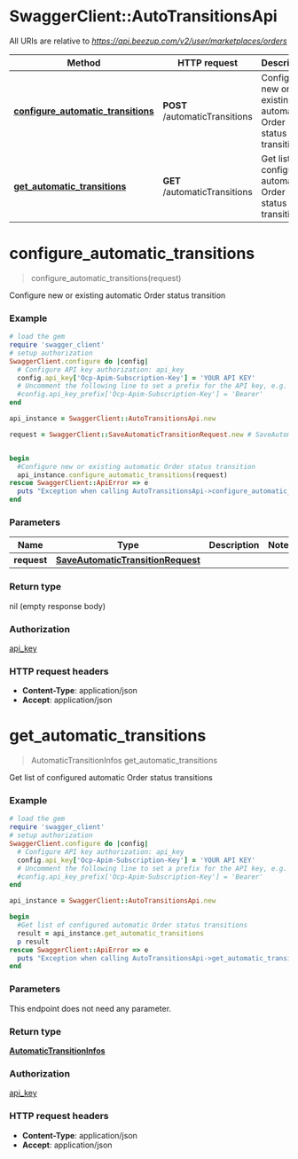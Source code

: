 # SwaggerClient::AutoTransitionsApi

All URIs are relative to *https://api.beezup.com/v2/user/marketplaces/orders*

Method | HTTP request | Description
------------- | ------------- | -------------
[**configure_automatic_transitions**](AutoTransitionsApi.md#configure_automatic_transitions) | **POST** /automaticTransitions | Configure new or existing automatic Order status transition
[**get_automatic_transitions**](AutoTransitionsApi.md#get_automatic_transitions) | **GET** /automaticTransitions | Get list of configured automatic Order status transitions


# **configure_automatic_transitions**
> configure_automatic_transitions(request)

Configure new or existing automatic Order status transition

### Example
```ruby
# load the gem
require 'swagger_client'
# setup authorization
SwaggerClient.configure do |config|
  # Configure API key authorization: api_key
  config.api_key['Ocp-Apim-Subscription-Key'] = 'YOUR API KEY'
  # Uncomment the following line to set a prefix for the API key, e.g. 'Bearer' (defaults to nil)
  #config.api_key_prefix['Ocp-Apim-Subscription-Key'] = 'Bearer'
end

api_instance = SwaggerClient::AutoTransitionsApi.new

request = SwaggerClient::SaveAutomaticTransitionRequest.new # SaveAutomaticTransitionRequest | 


begin
  #Configure new or existing automatic Order status transition
  api_instance.configure_automatic_transitions(request)
rescue SwaggerClient::ApiError => e
  puts "Exception when calling AutoTransitionsApi->configure_automatic_transitions: #{e}"
end
```

### Parameters

Name | Type | Description  | Notes
------------- | ------------- | ------------- | -------------
 **request** | [**SaveAutomaticTransitionRequest**](SaveAutomaticTransitionRequest.md)|  | 

### Return type

nil (empty response body)

### Authorization

[api_key](../README.md#api_key)

### HTTP request headers

 - **Content-Type**: application/json
 - **Accept**: application/json



# **get_automatic_transitions**
> AutomaticTransitionInfos get_automatic_transitions

Get list of configured automatic Order status transitions

### Example
```ruby
# load the gem
require 'swagger_client'
# setup authorization
SwaggerClient.configure do |config|
  # Configure API key authorization: api_key
  config.api_key['Ocp-Apim-Subscription-Key'] = 'YOUR API KEY'
  # Uncomment the following line to set a prefix for the API key, e.g. 'Bearer' (defaults to nil)
  #config.api_key_prefix['Ocp-Apim-Subscription-Key'] = 'Bearer'
end

api_instance = SwaggerClient::AutoTransitionsApi.new

begin
  #Get list of configured automatic Order status transitions
  result = api_instance.get_automatic_transitions
  p result
rescue SwaggerClient::ApiError => e
  puts "Exception when calling AutoTransitionsApi->get_automatic_transitions: #{e}"
end
```

### Parameters
This endpoint does not need any parameter.

### Return type

[**AutomaticTransitionInfos**](AutomaticTransitionInfos.md)

### Authorization

[api_key](../README.md#api_key)

### HTTP request headers

 - **Content-Type**: application/json
 - **Accept**: application/json



